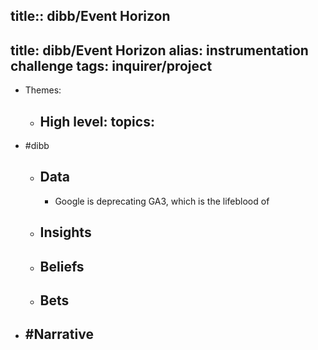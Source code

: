 title:: dibb/Event Horizon
---
title: dibb/Event Horizon
alias: instrumentation challenge
tags: inquirer/project
---

- Themes:
	- High level: topics:
		-
- #dibb
	- ## Data
		- Google is deprecating GA3, which is the lifeblood of
	- ## Insights
	- ## Beliefs
	- ## Bets
- #Narrative
	-